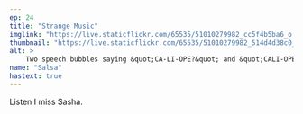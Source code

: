 ```yaml
---
ep: 24
title: "Strange Music"
imglink: "https://live.staticflickr.com/65535/51010279982_cc5f4b5ba6_o.jpg"
thumbnail: "https://live.staticflickr.com/65535/51010279982_514d4d38c0_q.jpg"
alt: >
    Two speech bubbles saying &quot;CA-LI-OPE?&quot; and &quot;CALI-OPE?&quot;, with music notes around them
name: "Salsa"
hastext: true
---
```

Listen I miss Sasha.